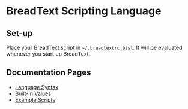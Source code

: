 
# BreadText Scripting Language

## Set-up

Place your BreadText script in `~/.breadtextrc.btsl`. It will be evaluated whenever you start up BreadText.

## Documentation Pages

* [Language Syntax](syntax.md)
* [Built-In Values](builtIn.md)
* [Example Scripts](/exampleScripts)


